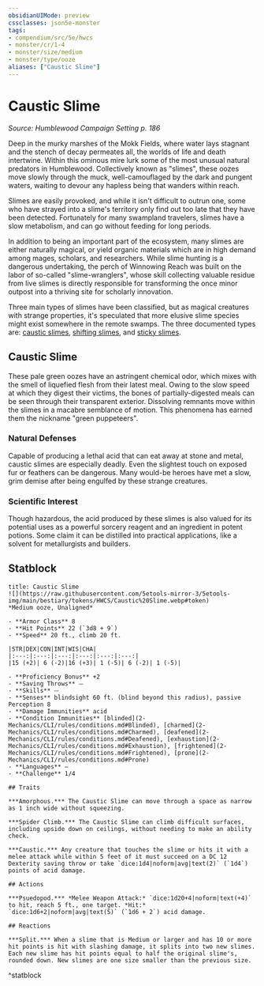 ```yaml
---
obsidianUIMode: preview
cssclasses: json5e-monster
tags:
- compendium/src/5e/hwcs
- monster/cr/1-4
- monster/size/medium
- monster/type/ooze
aliases: ["Caustic Slime"]
---
```

# Caustic Slime
*Source: Humblewood Campaign Setting p. 186*  

Deep in the murky marshes of the Mokk Fields, where water lays stagnant and the stench of decay permeates all, the worlds of life and death intertwine. Within this ominous mire lurk some of the most unusual natural predators in Humblewood. Collectively known as "slimes", these oozes move slowly through the muck, well-camouflaged by the dark and pungent waters, waiting to devour any hapless being that wanders within reach.

Slimes are easily provoked, and while it isn't difficult to outrun one, some who have strayed into a slime's territory only find out too late that they have been detected. Fortunately for many swampland travelers, slimes have a slow metabolism, and can go without feeding for long periods.

In addition to being an important part of the ecosystem, many slimes are either naturally magical, or yield organic materials which are in high demand among mages, scholars, and researchers. While slime hunting is a dangerous undertaking, the perch of Winnowing Reach was built on the labor of so-called "slime-wranglers", whose skill collecting valuable residue from live slimes is directly responsible for transforming the once minor outpost into a thriving site for scholarly innovation.

Three main types of slimes have been classified, but as magical creatures with strange properties, it's speculated that more elusive slime species might exist somewhere in the remote swamps. The three documented types are: [caustic slimes](2-Mechanics/CLI/bestiary/ooze/caustic-slime-hwcs.md), [shifting slimes](2-Mechanics/CLI/bestiary/ooze/shifting-slime-hwcs.md), and [sticky slimes](2-Mechanics/CLI/bestiary/ooze/sticky-slime-hwcs.md).

## Caustic Slime

These pale green oozes have an astringent chemical odor, which mixes with the smell of liquefied flesh from their latest meal. Owing to the slow speed at which they digest their victims, the bones of partially-digested meals can be seen through their transparent exterior. Dissolving remnants move within the slimes in a macabre semblance of motion. This phenomena has earned them the nickname "green puppeteers".

### Natural Defenses

Capable of producing a lethal acid that can eat away at stone and metal, caustic slimes are especially deadly. Even the slightest touch on exposed fur or feathers can be dangerous. Many would-be heroes have met a slow, grim demise after being engulfed by these strange creatures.

### Scientific Interest

Though hazardous, the acid produced by these slimes is also valued for its potential uses as a powerful sorcery reagent and an ingredient in potent potions. Some claim it can be distilled into practical applications, like a solvent for metallurgists and builders.

## Statblock

```ad-statblock
title: Caustic Slime
![](https://raw.githubusercontent.com/5etools-mirror-3/5etools-img/main/bestiary/tokens/HWCS/Caustic%20Slime.webp#token)
*Medium ooze, Unaligned*

- **Armor Class** 8
- **Hit Points** 22 (`3d8 + 9`)
- **Speed** 20 ft., climb 20 ft.

|STR|DEX|CON|INT|WIS|CHA|
|:---:|:---:|:---:|:---:|:---:|:---:|
|15 (+2)| 6 (-2)|16 (+3)| 1 (-5)| 6 (-2)| 1 (-5)|

- **Proficiency Bonus** +2
- **Saving Throws** ⏤
- **Skills** ⏤
- **Senses** blindsight 60 ft. (blind beyond this radius), passive Perception 8
- **Damage Immunities** acid
- **Condition Immunities** [blinded](2-Mechanics/CLI/rules/conditions.md#Blinded), [charmed](2-Mechanics/CLI/rules/conditions.md#Charmed), [deafened](2-Mechanics/CLI/rules/conditions.md#Deafened), [exhaustion](2-Mechanics/CLI/rules/conditions.md#Exhaustion), [frightened](2-Mechanics/CLI/rules/conditions.md#Frightened), [prone](2-Mechanics/CLI/rules/conditions.md#Prone)
- **Languages** —
- **Challenge** 1/4

## Traits

***Amorphous.*** The Caustic Slime can move through a space as narrow as 1 inch wide without squeezing.

***Spider Climb.*** The Caustic Slime can climb difficult surfaces, including upside down on ceilings, without needing to make an ability check.

***Caustic.*** Any creature that touches the slime or hits it with a melee attack while within 5 feet of it must succeed on a DC 12 Dexterity saving throw or take `dice:1d4|noform|avg|text(2)` (`1d4`) points of acid damage.

## Actions

***Psuedopod.*** *Melee Weapon Attack:* `dice:1d20+4|noform|text(+4)` to hit, reach 5 ft., one target. *Hit:* `dice:1d6+2|noform|avg|text(5)` (`1d6 + 2`) acid damage.

## Reactions

***Split.*** When a slime that is Medium or larger and has 10 or more hit points is hit with slashing damage, it splits into two new slimes. Each new slime has hit points equal to half the original slime's, rounded down. New slimes are one size smaller than the previous size.
```
^statblock